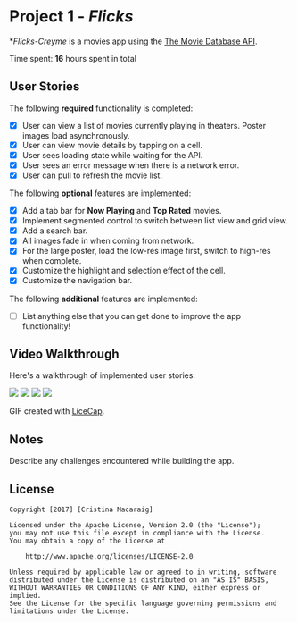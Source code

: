 # Project 1 - *Flicks*

**Flicks-Creyme* is a movies app using the [The Movie Database API](http://docs.themoviedb.apiary.io/#).

Time spent: **16** hours spent in total

## User Stories

The following **required** functionality is completed:

- [x] User can view a list of movies currently playing in theaters. Poster images load asynchronously.
- [x] User can view movie details by tapping on a cell.
- [x] User sees loading state while waiting for the API.
- [x] User sees an error message when there is a network error.
- [x] User can pull to refresh the movie list.

The following **optional** features are implemented:

- [x] Add a tab bar for **Now Playing** and **Top Rated** movies.
- [x] Implement segmented control to switch between list view and grid view.
- [x] Add a search bar.
- [x] All images fade in when coming from network.
- [x] For the large poster, load the low-res image first, switch to high-res when complete.
- [x] Customize the highlight and selection effect of the cell.
- [x] Customize the navigation bar.

The following **additional** features are implemented:

- [ ] List anything else that you can get done to improve the app functionality!

## Video Walkthrough

Here's a walkthrough of implemented user stories:



<img src='https://cloud.githubusercontent.com/assets/20750697/24596682/a1d5b172-17f5-11e7-8560-adea31b2352f.jpeg' />
<img src='https://www.dropbox.com/s/qqkrfjtjfp7jf6w/Flicks-features.gif?dl=0' />
<img src='https://www.dropbox.com/s/xgzq0pfzukxwh7k/Flicks-networkerror2.gif?dl=0' />
<img src='https://www.dropbox.com/s/0wzs52scml04a5o/Flicks-networkerrorAlert.gif?dl=0' />


GIF created with [LiceCap](http://www.cockos.com/licecap/).

## Notes

Describe any challenges encountered while building the app.

## License

    Copyright [2017] [Cristina Macaraig]

    Licensed under the Apache License, Version 2.0 (the "License");
    you may not use this file except in compliance with the License.
    You may obtain a copy of the License at

        http://www.apache.org/licenses/LICENSE-2.0

    Unless required by applicable law or agreed to in writing, software
    distributed under the License is distributed on an "AS IS" BASIS,
    WITHOUT WARRANTIES OR CONDITIONS OF ANY KIND, either express or implied.
    See the License for the specific language governing permissions and
    limitations under the License.
